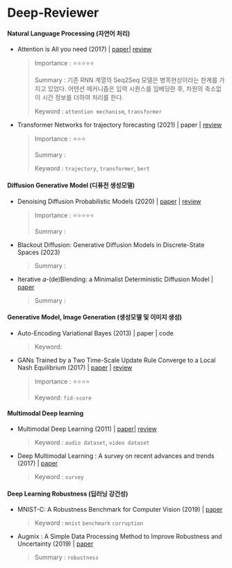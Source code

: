 # Deep-Reviewer
#### Natural Language Processing (자연어 처리)

- Attention is All you need (2017) | [paper](./papers/transformer.pdf)| [review](./review/transformer.pdf)

  > Importance : ⭐⭐⭐⭐⭐
  >
  > Summary : 기존 RNN 계열의 Seq2Seq 모델은 병목현상이라는 한계를 가지고 있었다. 어텐션 메커니즘은 입력 시퀀스를 임베딩한 후, 차원의 축소없이 시간 정보를 더하여 처리를 한다. 
  >
  > Keyword : `attention mechanism`, `transformer`

- Transformer Networks for trajectory forecasting (2021) | paper | [review](./review/traj_transformer.pdf)

  > Importance : ⭐⭐⭐
  >
  > Summary : 
  >
  > Keyword : `trajectory`, `transformer`, `bert`

#### Diffusion Generative Model (디퓨전 생성모델)

- Denoising Diffusion Probabilistic Models (2020) | [paper](./papers/ddpm.pdf) | [review](./review/ddpm.md)

  > Importance : ⭐⭐⭐⭐⭐
  >
  > Summary : 

- Blackout Diffusion: Generative Diffusion Models in Discrete-State Spaces (2023)

  > Summary : 

- Iterative 𝛼-(de)Blending: a Minimalist Deterministic Diffusion Model | [paper](./papers/alpha_blending.pdf)

  > Summary : 


#### Generative Model, Image Generation (생성모델 및 이미지 생성)

- Auto-Encoding Variational Bayes (2013) | paper | code
  
  > Keyword: 
  
- GANs Trained by a Two Time-Scale Update Rule Converge to a Local Nash Equilibrium (2017) | [paper](./papers/fid_score.pdf) | [review](./review/fid_score.md)

  > Importance : ⭐⭐⭐⭐
  >
  > Keyword: `fid-score`


#### Multimodal Deep learning

- Multimodal Deep Learning (2011) | [paper](./papers/multimodal_dl.pdf)| [review](./review/multimodal_dl.pdf)

  > Keyword : `audio dataset`, `video dataset`

- Deep Multimodal Learning : A survey on recent advances and trends (2017) | [paper](./papers/multimodal_survey)

  > Keyword : `survey`


#### Deep Learning Robustness (딥러닝 강건성)

- MNIST-C: A Robustness Benchmark for Computer Vision (2019) | [paper](./papers/mnist_c)

  > Keyword : `mnist` `benchmark` `corruption`


- Augmix : A Simple Data Processing Method to Improve Robustness and Uncertainty (2019) | [paper](./papers/augmix)

  > Summary : `robustness`
